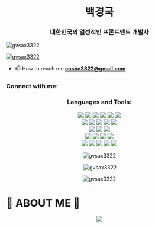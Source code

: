 <h1 align="center">백경국</h1>
<h3 align="center">대한민국의 열정적인 프론트엔드 개발자</h3>

<p align="left"> <img src="https://komarev.com/ghpvc/?username=gvsax3322&label=Profile%20views&color=0e75b6&style=flat" alt="gvsax3322" /> </p>

<p align="left"> <a href="https://butter-meadow-51e.notion.site/77c76470c0104a6692f597bfe627ce2a"><img src="https://github-profile-trophy.vercel.app/?username=gvsax3322" alt="gvsax3322" /></a> </p>

- 📫 How to reach me **cosbe3822@gmail.com**

<h3 align="left">Connect with me:</h3>
<p align="left">
</p>

<h3 align="center">Languages and Tools:</h3>
<div align=center> 
 
  <img src="https://img.shields.io/badge/html5-E34F26?style=for-the-badge&logo=html5&logoColor=white"> 
  <img src="https://img.shields.io/badge/css-1572B6?style=for-the-badge&logo=css3&logoColor=white"> 
    <img src="https://img.shields.io/badge/sass-CC6699?style=for-the-badge&logo=sass&logoColor=white"> 
  <img src="https://img.shields.io/badge/javascript-F7DF1E?style=for-the-badge&logo=javascript&logoColor=black"> 
  <img src="https://img.shields.io/badge/jquery-0769AD?style=for-the-badge&logo=jquery&logoColor=white">
   <img src="https://img.shields.io/badge/TypeScript-3178C6?style=for-the-badge&logo=TypeScript&logoColor=white"> 
  <br>
  
  
  <img src="https://img.shields.io/badge/react-61DAFB?style=for-the-badge&logo=react&logoColor=black"> 
  <img src="https://img.shields.io/badge/reacthookform-EC5990?style=for-the-badge&logo=reacthookform&logoColor=black">
 <img src="https://img.shields.io/badge/redux-764ABC?style=for-the-badge&logo=redux&logoColor=black"> 
     <img src="https://img.shields.io/badge/next.js-000000?style=for-the-badge&logo=next.js&logoColor=white"> 
  <img src="https://img.shields.io/badge/node.js-339933?style=for-the-badge&logo=Node.js&logoColor=white">
  <br>
  
  <img src="https://img.shields.io/badge/express-000000?style=for-the-badge&logo=express&logoColor=white">
   <img src="https://img.shields.io/badge/axios-5A29E4?style=for-the-badge&logo=axios&logoColor=white">
     <img src="https://img.shields.io/badge/firebase-FFCA28?style=for-the-badge&logo=firebase&logoColor=white">
  <br>
  
  <img src="https://img.shields.io/badge/bootstrap-7952B3?style=for-the-badge&logo=bootstrap&logoColor=white">
  <img src="https://img.shields.io/badge/styledcomponents-DB7093?style=for-the-badge&logo=styledcomponents&logoColor=white">
   <img src="https://img.shields.io/badge/tailwindcss-06B6D4?style=for-the-badge&logo=tailwindcss&logoColor=white">
   <img src="https://img.shields.io/badge/fontawesome-339AF0?style=for-the-badge&logo=fontawesome&logoColor=white">
  <br>

  
  <img src="https://img.shields.io/badge/github-181717?style=for-the-badge&logo=github&logoColor=white">
     <img src="https://img.shields.io/badge/git-F05032?style=for-the-badge&logo=git&logoColor=white">
 <img src="https://img.shields.io/badge/notion-000000?style=for-the-badge&logo=notion&logoColor=white">
   <img src="https://img.shields.io/badge/slack-4A154B?style=for-the-badge&logo=slack&logoColor=white">
<img src="https://img.shields.io/badge/figma-F24E1E?style=for-the-badge&logo=figma&logoColor=white">
    
</div>

<p align="center"><img align="center" src="https://github-readme-stats.vercel.app/api/top-langs?username=gvsax3322&show_icons=true&locale=en&layout=compact" alt="gvsax3322" /></p>

<p align="center">&nbsp;<img align="center" src="https://github-readme-stats.vercel.app/api?username=gvsax3322&show_icons=true&locale=en" alt="gvsax3322" /></p>

<p align="center"><img align="center" src="https://github-readme-streak-stats.herokuapp.com/?user=gvsax3322&" alt="gvsax3322" /></p>


<h1>💭 ABOUT ME 💭</h1>
<div align=center> 
<a href="https://butter-meadow-51e.notion.site/77c76470c0104a6692f597bfe627ce2a" target="_blank"><img src="https://img.shields.io/badge/notion-000000?style=for-the-badge&logo=notion&logoColor=ffffff"/></a>
</div>
